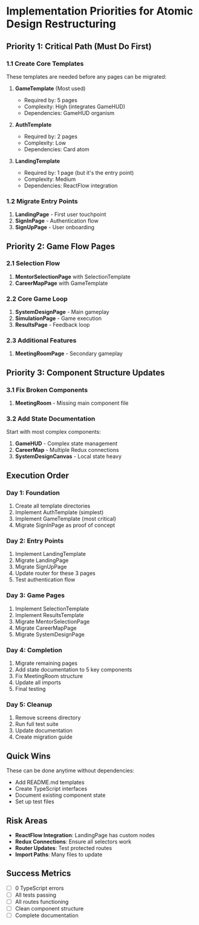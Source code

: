 # Implementation Priorities for Atomic Design Restructuring

## Priority 1: Critical Path (Must Do First)

### 1.1 Create Core Templates
These templates are needed before any pages can be migrated:

1. **GameTemplate** (Most used)
   - Required by: 5 pages
   - Complexity: High (integrates GameHUD)
   - Dependencies: GameHUD organism

2. **AuthTemplate** 
   - Required by: 2 pages
   - Complexity: Low
   - Dependencies: Card atom

3. **LandingTemplate**
   - Required by: 1 page (but it's the entry point)
   - Complexity: Medium
   - Dependencies: ReactFlow integration

### 1.2 Migrate Entry Points
1. **LandingPage** - First user touchpoint
2. **SignInPage** - Authentication flow
3. **SignUpPage** - User onboarding

## Priority 2: Game Flow Pages

### 2.1 Selection Flow
1. **MentorSelectionPage** with SelectionTemplate
2. **CareerMapPage** with GameTemplate

### 2.2 Core Game Loop
1. **SystemDesignPage** - Main gameplay
2. **SimulationPage** - Game execution
3. **ResultsPage** - Feedback loop

### 2.3 Additional Features
1. **MeetingRoomPage** - Secondary gameplay

## Priority 3: Component Structure Updates

### 3.1 Fix Broken Components
1. **MeetingRoom** - Missing main component file

### 3.2 Add State Documentation
Start with most complex components:
1. **GameHUD** - Complex state management
2. **CareerMap** - Multiple Redux connections
3. **SystemDesignCanvas** - Local state heavy

## Execution Order

### Day 1: Foundation
1. Create all template directories
2. Implement AuthTemplate (simplest)
3. Implement GameTemplate (most critical)
4. Migrate SignInPage as proof of concept

### Day 2: Entry Points
1. Implement LandingTemplate
2. Migrate LandingPage
3. Migrate SignUpPage
4. Update router for these 3 pages
5. Test authentication flow

### Day 3: Game Pages
1. Implement SelectionTemplate
2. Implement ResultsTemplate
3. Migrate MentorSelectionPage
4. Migrate CareerMapPage
5. Migrate SystemDesignPage

### Day 4: Completion
1. Migrate remaining pages
2. Add state documentation to 5 key components
3. Fix MeetingRoom structure
4. Update all imports
5. Final testing

### Day 5: Cleanup
1. Remove screens directory
2. Run full test suite
3. Update documentation
4. Create migration guide

## Quick Wins
These can be done anytime without dependencies:
- Add README.md templates
- Create TypeScript interfaces
- Document existing component state
- Set up test files

## Risk Areas
- **ReactFlow Integration**: LandingPage has custom nodes
- **Redux Connections**: Ensure all selectors work
- **Router Updates**: Test protected routes
- **Import Paths**: Many files to update

## Success Metrics
- [ ] 0 TypeScript errors
- [ ] All tests passing
- [ ] All routes functioning
- [ ] Clean component structure
- [ ] Complete documentation